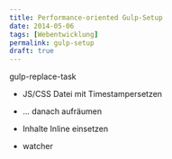 ```yaml
---
title: Performance-oriented Gulp-Setup
date: 2014-05-06
tags: [Webentwicklung]
permalink: gulp-setup
draft: true
---
```


gulp-replace-task


- JS/CSS Datei mit Timestampersetzen
- ... danach aufräumen
- Inhalte Inline einsetzen

- watcher 
